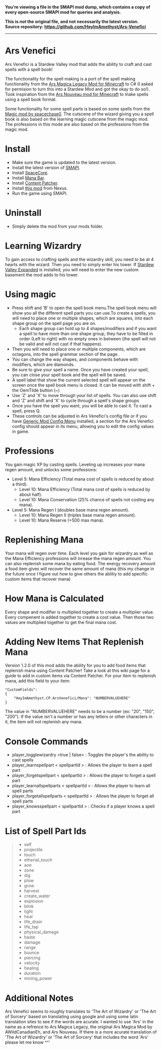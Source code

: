 **You're viewing a file in the SMAPI mod dump, which contains a copy of every open-source SMAPI mod
for queries and analysis.**

**This is _not_ the original file, and not necessarily the latest version.**  
**Source repository: https://github.com/HeyImAmethyst/Ars-Venefici**

----

# Ars Venefici

Ars Venefici is a Stardew Valley mod that adds the ability to craft and cast spells with a spell book!

The functionality for the spell making is a port of the spell making functionality from the [Ars Magica Legacy Mod for Minecraft](https://www.curseforge.com/minecraft/mc-mods/ars-magica-legacy) to C# (I asked for permision to turn this into a Stardew Mod and got the okay to do so!).
Took inspiration from the [Ars Nouveau mod for Minecraft](https://www.curseforge.com/minecraft/mc-mods/ars-nouveau) to make spells using a spell book format.

Some functionality for some spell parts is based on some spells from the [Magic mod by spacechase0](https://www.nexusmods.com/stardewvalley/mods/2007). 
The cutscene of the wizard giving you a spell book is also based on the learning magic cutscene from the magic mod.
The professions in this mode are also based on the professions from the magic mod.

# Install

- Make sure the game is updated to the latest version.
- Install the latest version of [SMAPI](https://smapi.io/).
- Install [SpaceCore](https://www.nexusmods.com/stardewvalley/mods/1348).
- Install [Mana Bar](https://www.nexusmods.com/stardewvalley/mods/7831).
- Install [Content Patcher](https://www.nexusmods.com/stardewvalley/mods/1915).
- Install [this mod]() from Nexus.
- Run the game using SMAPI.

# Uninstall
- Simply delete the mod from your mods folder.


# Learning Wizardry

To gain access to crafting spells and the wizardry skill, you need to be at 4 hearts with the wizard. Then you need to simply enter his tower. If [Stardew Valley Expanded](https://www.nexusmods.com/stardewvalley/mods/3753) is installed, you will need to enter the new custom basement the mod adds to his tower.

# Using magic

- Press shift and 'B' to open the spell book menu.The spell book menu will show you all the different spell parts you can use.To create a spells, you will need to place one or multiple shapes, which are squares, into each shape group on the spell page you are on. 
    - Each shape group can hold up to 4 shapes/modifiers and if you want a spell to have more than one shape group, they have to be filled in order (Left to right) with no empty ones in between (the spell will not be valid and will not cast if that happens).
- Then you will need to place one or multiple components, which are octagons, into the spell grammar section of the page.
- You can change the way shapes, and components behave with modifiers, which are diamonds.
- Be sure to give your spell a name. Once you have created your spell, you can close your spell book and the spell will be saved.
- A spell label that show the current selected spell will appear on the screen once the spell book menu is closed. It can be moved with shift + the OemTilde button (~)
- Use 'Z' and 'X' to move through your list of spells. You can also use shift and 'Z' and shift and 'X' to cycle through a spell's shape groups
- Once you have the spell you want, you will be able to cast it. To cast a spell, press Q. 
- These controls can be adjusted in Ars Venefici's config file or if you have [Generic Mod Config Menu](https://www.nexusmods.com/stardewvalley/mods/5098) installed, a section for the Ars Venefici config should appear in its menu, allowing you to edit the config values in game.

# Professions

You gain magic XP by casting spells. Leveling up increases your mana regen amount, and unlocks some professions:

- Level 5: Mana Efficiency (Total mana cost of spells is reduced by about a third).
    - Level 10: Mana Efficiency (Total mana cost of spells is reduced by about half).
    - Level 10: Mana Conservation (25% chance of spells not costing any mana).
- Level 5: Mana Regen I (doubles base mana regen amount).
    - Level 10: Mana Regen II (triples base mana regen amount).
    - Level 10: Mana Reserve (+500 max mana).


# Replenishing Mana

Your mana will regen over time. Each level you gain for wizardry as well as the Mana Efficiency professions will inrease the mana regen amount. You can also replenish some mana by eating food. The energy recovery amount a food item gives will recover the same amount of mana (this my change in the future once I figure out how to give others the ablitiy to add specific custom items that recover mana)

# How Mana is Calculated

Every shape and modifier is multiplied together to create a multiplier value. Every compenent is added together to create a cost value. Then those two values are multiplied together to get the final mana cost.

# Adding New Items That Replenish Mana

Version 1.2.0 of this mod adds the ability for you to add food items that replenish mana using Content Patcher! Take a look at this wiki page for a guide to add in custom items via Content Patcher﻿. For your item to replenish mana, add this field to your item:

```
"CustomFields":
{
    ﻿"HeyImAmethyst.CP.ArsVenefici/Mana": "NUMBERVALUEHERE"
}
```

The value in "NUMBERVALUEHERE" needs to be a number (ex: "20", "150", "200"). If the value isn't a number or has any letters or other characters in it, the item will not replenish any mana.

# Console Commands

- player_togglewizardry  <true | false> : Toggles the player's the ability to cast spells
- player_learnspellpart < spellpartId > :  Allows the player to learn a spell part
- player_forgetspellpart < spellpartId > : Allows the player to forget a spell part
- player_learnallspellparts < spellpartId > : Allows the player to learn all spell parts
- player_forgetallspellparts < spellpartId > : Allows the player to forget all spell parts
- player_knowsspellpart < spellpartId > : Checks if a player knows a spell part

# List of Spell Part Ids

> - self
> - projectile
> - touch
> - etherial_touch
> - aoe
> - zone
> - dig
> - plow
> - grow
> - harvest
> - create_water
> - explosion
> - blink
> - light
> - heal
> - life_drain
> - life_tap
> - physical_damage
> - haste
> - damage
> - range
> - bounce
> - piercing
> - velocity
> - healing
> - duration
> - mining_power

# Additional Notes

Ars Venefici seems to roughly translates to 'The Art of Wizardry' or 'The Art of Sorcery' based on translating using google and using some latin translation sites to see if the words are acurate. I wanted to use 'Ars' in the name as a refrence to Ars Magica Legacy, the original Ars Magica Mod by AWildCanadianEh, and Ars Nouveau. If there is a more acurate translation of 'The Art of Wizardry' or 'The Art of Sorcery' that includes the word 'Ars' please let me know ^^'